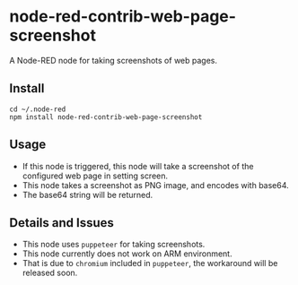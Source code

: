 # node-red-contrib-web-page-screenshot
A Node-RED node for taking screenshots of web pages.

## Install 

```
cd ~/.node-red
npm install node-red-contrib-web-page-screenshot
```

## Usage

 - If this node is triggered, this node will take a screenshot of the configured web page in setting screen. 
 - This node takes a screenshot as PNG image, and encodes with base64.
 - The base64 string will be returned.

## Details and Issues

 - This node uses `puppeteer` for taking screenshots.
 - This node currently does not work on ARM environment.
 - That is due to `chromium` included in `puppeteer`, the workaround will be released soon. 
